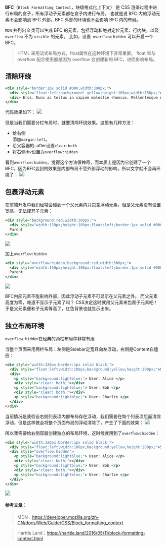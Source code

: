 

**BFC**（`Block Formatting Context`，块级格式化上下文） 是 CSS 渲染过程中进行布局的盒子，所有浮动子元素都在盒子内进行布局。 也就是说 BFC 内的浮动元素不会影响到 BFC 外部，BFC 外部的环境也不会影响 BFC 内的布局。

 `MDN` 共列出 8 类可以生成 BFC 的元素，包括浮动和绝对定位元素、行内块，以及` overflow` 不为 `visible` 的元素。 比如，设置` overflow:hidden` 可以开启一个 BFC。

> HTML 采用流式布局方式，float属性在这种环境下非常重要。 float 常与 overflow 配合使用都是因为 overflow 会创建新的 BFC，进而影响布局。

## 清除环绕

```xml
<div style="border:1px solid #000;width:300px;">
  <div style="float:left;background: yellow;height:100px;width:150px;">float:left</div> 
  <div> Eros. Nunc ac tellus in sapien molestie rhoncus. Pellentesque nisl. Praesent venenatis blandit velit. Fusce rutrum.  Leo diam interdum ligula, eu scelerisque sem purus in tellus.</div>
</div>
```
代码效果如下：
![](http://cdn.billyhu.com/blogUploads/1527144681000.png)

但是当我们需要分栏布局时，就要清除环绕效果。这里有几种方法：
- 给右侧<div>添加`margin-left`。
- 给父容器的::after设置`clear:both`
- 将右侧div设置为`overflow:hidden`

看到`overflow:hidden`，觉得这个方法很神奇，而本质上是因为它创建了一个BFC，因为BFC达到的效果是内部布局不受外部浮动的影响，所以文字就不会再环绕了：
![](http://cdn.billyhu.com/blogUploads/1527144940000.png)

## 包裹浮动元素

在前端开发中我们经常会碰到一个父元素内只包含浮动元素，但是父元素没有设置宽高，无法撑开子元素：
```xml
<div style="background:red;width:300px;">
  <div style="width:150px;height:100px;float:left;border:1px solid #000;">Child</div>
  Parent
</div>
```

![](http://cdn.billyhu.com/blogUploads/1527145390000.png)

加上`overflow:hidden`

```xml
<div style="overflow:hidden;background:red;width:300px;">
  <div style="width:150px;height:100px;float:left;border:1px solid #000;">Child</div>
  Parent
</div>
```

![](http://cdn.billyhu.com/blogUploads/1527145468000.png)

BFC内部元素不能影响外部，因此浮动子元素不可显示在父元素之外。 而父元素高度为零，难道不显示子元素了吗？ CSS决定这时就用父元素来包裹子元素吧！ 于是父元素便和子元素等高了，红色背景也就显示出来。

## 独立布局环境
`overflow:hidden`在经典的两栏布局中非常有用

当整个页面采用两栏布局：左侧是Sidebar定宽且向左浮动，右侧是Content自适应：
```xml
<div style="width:320px;border:1px solid black;">
  <div style="float:left;width:100px;background:yellow;height:200px;">Sidebar</div>
  <div>
    <p style="background:lightblue;"> User: Alice </p>
    <div style="clear: both;"></div>
    <p style="background:lightblue;"> User: Bob </p>
    <div style="clear: both;"></div>
    <p style="background:lightblue;"> User: Charlie </p>
  </div>
</div>
```
当前情况是我假设右侧列表项内部布局存在浮动，我们需要在每个列表项后面清除浮动，但是这样做会将整个页面布局的浮动清除了，产生了下面的效果：
![](http://cdn.billyhu.com/blogUploads/1527145967000.png)

所以我需要给右侧容器创建独立的布局环境，这时候就用到了`overflow:hidden`：
```xml
<div style="width:320px;border:1px solid black;">
  <div style="float:left;width:100px;background:yellow;height:200px;">Sidebar</div>
  <div style="overflow:hidden">
    <p style="background:lightblue;"> User: Alice </p>
    <div style="clear: both;"></div>
    <p style="background:lightblue;"> User: Bob </p>
    <div style="clear: both;"></div>
    <p style="background:lightblue;"> User: Charlie </p>
  </div>
</div>
```
![](http://cdn.billyhu.com/blogUploads/1527146088000.png)


#### 参考文章：
> MDN：https://developer.mozilla.org/zh-CN/docs/Web/Guide/CSS/Block_formatting_context

>  Harttle Land：https://harttle.land/2016/05/11/block-formatting-context.html

